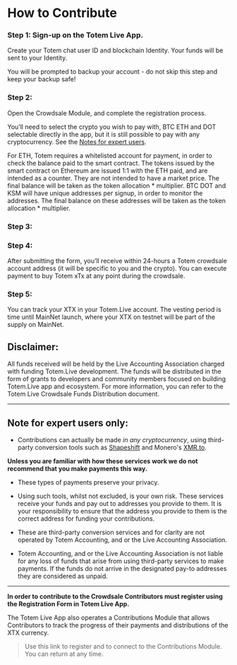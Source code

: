 # How to Contribute

### Step 1: Sign-up on the Totem Live App. 

Create your Totem chat user ID and blockchain Identity. Your funds will be sent to your Identity. 

You will be prompted to backup your account - do not skip this step and keep your backup safe!

### Step 2: 

Open the Crowdsale Module, and complete the registration process.

You’ll need to select the crypto you wish to pay with, BTC ETH and DOT selectable directly in the app, but it is still possible to pay with any cryptocurrency. See the [Notes for expert users](/crowdsale-docs/crowdsale-how-to?id=note-for-expert-users-only).

For ETH, Totem  requires a whitelisted account for payment, in order to check the balance paid to the smart contract. The tokens issued by the smart contract on Ethereum are issued 1:1 with the ETH paid, and are intended as a counter. They are not intended to have a market price. The final balance will be taken as the token allocation * multiplier.
BTC DOT and KSM will have unique addresses per signup, in order to monitor the addresses. The final balance on these addresses will be taken as the token allocation * multiplier.

### Step 3: 
### Step 4: 

After submitting the form, you’ll receive within 24-hours a Totem crowdsale account address (it will be specific to you and the crypto). You can execute payment to buy Totem xTx at any point during the crowdsale.

### Step 5: 

You can track your XTX in your Totem.Live account. The vesting period is time until MainNet launch, where your XTX on testnet will be part of the supply on MainNet. 

## Disclaimer:

All funds received will be held by the Live Accounting Association charged with funding Totem.Live development. The funds will be distributed in the form of grants to developers and community members focused on building Totem.Live app and ecosystem. For more information, you can refer to the Totem Live Crowdsale Funds Distribution document. 

---

## **Note for expert users only:**

* Contributions can actually be made _in any cryptocurrency_, using third-party conversion tools such as [Shapeshift](https://beta.shapeshift.com/) and Monero's [XMR.to](XMR.to). 

**Unless you are familiar with how these services work we do not recommend that you make payments this way.**

* These types of payments preserve your privacy.

* Using such tools, whilst not excluded, is your own risk. These services receive your funds and pay out to addresses you provide to them. It is your responsibility to ensure that the address you provide to them is the correct address for funding your contributions. 

* These are third-party conversion services and for clarity are not operated by Totem Accounting, and or the Live Accounting Association.

* Totem Accounting, and or the Live Accounting Association is not liable for any loss of funds that arise from using third-party services to make payments. If the funds do not arrive in the designated pay-to addresses they are considered as unpaid.

---

**In order to contribute to the Crowdsale Contributors must register using the Registration Form in Totem Live App.** 

The Totem Live App also operates a Contributions Module that allows Contributors to track the progress of their payments and distributions of the XTX currency.

> Use this link to register and to connect to the Contributions Module. You can return at any time.


